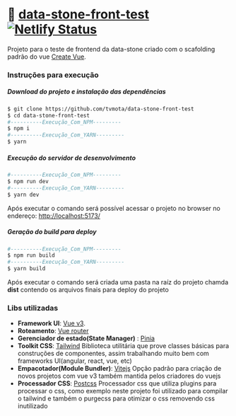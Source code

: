 # 🛒 [data-stone-front-test](https://dt-stone-app-test.netlify.app/)&nbsp;&nbsp;[![Netlify Status](https://api.netlify.com/api/v1/badges/bf14c321-faa0-4e4a-807f-78e109819faf/deploy-status)](https://app.netlify.com/sites/dt-stone-app-test/deploys)

Projeto para o teste de frontend da data-stone criado com o scafolding padrão do vue [Create Vue](https://github.com/vuejs/create-vue).

### Instruções para execução

##### Download do projeto e instalação das dependências

```bash
$ git clone https://github.com/tvmota/data-stone-front-test
$ cd data-stone-front-test
#----------Execução_Com_NPM---------
$ npm i
#----------Execução_Com_YARN---------
$ yarn
```

##### Execução do servidor de desenvolvimento

```bash
#----------Execução_Com_NPM---------
$ npm run dev
#----------Execução_Com_YARN---------
$ yarn dev
```

Após executar o comando será possível acessar o projeto no browser no endereço: [http://localhost:5173/](http://localhost:5173/)

##### Geração do build para deploy

```bash
#----------Execução_Com_NPM---------
$ npm run build
#----------Execução_Com_YARN---------
$ yarn build
```

Após executar o comando será criada uma pasta na raíz do projeto chamda **dist** contendo os arquivos finais para deploy do projeto

### Libs utilizadas

- **Framework UI**: [Vue v3](https://vuejs.org/).
- **Roteamento**: [Vue router](https://router.vuejs.org/)
- **Gerenciador de estado(State Manager)** : [Pinia](https://pinia.vuejs.org/)
- **Toolkit CSS**: [Tailwind](https://tailwindcss.com/)
  Biblioteca utilitária que prove classes básicas para construções de componentes, assim trabalhando muito bem com frameworks UI(angular, react, vue, etc)
- **Empacotador(Module Bundler)**: [Vitejs](https://vitejs.dev/)
  Opção padrão para criação de novos projetos com vue v3 também mantida pelos criadores do vuejs
- **Processador CSS**: [Postcss](https://postcss.org/)
  Processador css que utiliza plugins para processar o css, como exemplo neste projeto foi utilizado para compilar o tailwind e também o purgecss para otimizar o css removendo css inutilizado
